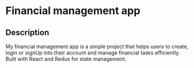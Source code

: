 # Financial management app
    


## Description 
My financial management app is a simple project that helps users to create, login or signUp into their account and  manage financial tasks efficiently. Built with React and Redux for state management.
    
